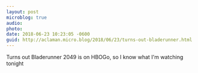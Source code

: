 ```yaml
---
layout: post
microblog: true
audio: 
photo: 
date: 2018-06-23 10:23:05 -0600
guid: http://aclaman.micro.blog/2018/06/23/turns-out-bladerunner.html
---
```

Turns out Bladerunner 2049 is on HBOGo, so I know what I'm watching tonight
